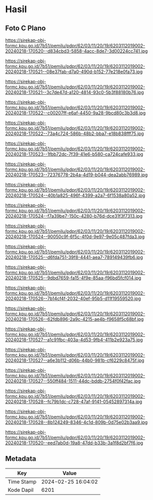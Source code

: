 # Hasil

## Foto C Plano

https://sirekap-obj-formc.kpu.go.id/7b51/pemilu/pdpr/62/03/11/20/19/6203112019002-20240218-170520--d834cbd3-5858-4acc-8de7-3d00224cc741.jpg

https://sirekap-obj-formc.kpu.go.id/7b51/pemilu/pdpr/62/03/11/20/19/6203112019002-20240218-170521--08e37fab-d7a0-490d-b152-77e218e0fa73.jpg

https://sirekap-obj-formc.kpu.go.id/7b51/pemilu/pdpr/62/03/11/20/19/6203112019002-20240218-170521--3c7de47d-a120-4814-93c0-5b3f88180b76.jpg

https://sirekap-obj-formc.kpu.go.id/7b51/pemilu/pdpr/62/03/11/20/19/6203112019002-20240218-170522--c00207ff-e6af-4450-9a28-9bcd80c3b3d8.jpg

https://sirekap-obj-formc.kpu.go.id/7b51/pemilu/pdpr/62/03/11/20/19/6203112019002-20240218-170522--73a4c724-586b-48b2-bba7-e18b838fff75.jpg

https://sirekap-obj-formc.kpu.go.id/7b51/pemilu/pdpr/62/03/11/20/19/6203112019002-20240218-170523--1fbb72dc-7f39-41e6-b580-ca724cafe933.jpg

https://sirekap-obj-formc.kpu.go.id/7b51/pemilu/pdpr/62/03/11/20/19/6203112019002-20240218-170523--72376778-2b4a-4d19-b044-dea2abb76989.jpg

https://sirekap-obj-formc.kpu.go.id/7b51/pemilu/pdpr/62/03/11/20/19/6203112019002-20240218-170524--40b1a825-496f-4399-a2a7-6f1538a80a52.jpg

https://sirekap-obj-formc.kpu.go.id/7b51/pemilu/pdpr/62/03/11/20/19/6203112019002-20240218-170524--f7a39be7-150c-4280-b76d-dce31f3f7313.jpg

https://sirekap-obj-formc.kpu.go.id/7b51/pemilu/pdpr/62/03/11/20/19/6203112019002-20240218-170524--90050c9f-6f5c-4f0d-9e97-9e05c487fda3.jpg

https://sirekap-obj-formc.kpu.go.id/7b51/pemilu/pdpr/62/03/11/20/19/6203112019002-20240218-170525--d6fda751-39f8-4441-aea7-789149439fb6.jpg

https://sirekap-obj-formc.kpu.go.id/7b51/pemilu/pdpr/62/03/11/20/19/6203112019002-20240218-170525--9dbd7659-fa15-4f9e-85aa-f96bd5fcf014.jpg

https://sirekap-obj-formc.kpu.go.id/7b51/pemilu/pdpr/62/03/11/20/19/6203112019002-20240218-170526--7b14cf4f-2032-40ef-95b5-d11f19559520.jpg

https://sirekap-obj-formc.kpu.go.id/7b51/pemilu/pdpr/62/03/11/20/19/6203112019002-20240218-170526--62fdb896-2a9c-4215-ae4b-f9658f5c68bf.jpg

https://sirekap-obj-formc.kpu.go.id/7b51/pemilu/pdpr/62/03/11/20/19/6203112019002-20240218-170527--a1c91fbc-403a-4d53-9fb4-411b2e923a75.jpg

https://sirekap-obj-formc.kpu.go.id/7b51/pemilu/pdpr/62/03/11/20/19/6203112019002-20240218-170527--a6e3b112-d06b-44b0-981b-cf6229c8475f.jpg

https://sirekap-obj-formc.kpu.go.id/7b51/pemilu/pdpr/62/03/11/20/19/6203112019002-20240218-170527--550ff484-1511-44dc-bddb-2754f0f42fac.jpg

https://sirekap-obj-formc.kpu.go.id/7b51/pemilu/pdpr/62/03/11/20/19/6203112019002-20240218-170528--fc79b1dc-c728-47af-9141-05452897314a.jpg

https://sirekap-obj-formc.kpu.go.id/7b51/pemilu/pdpr/62/03/11/20/19/6203112019002-20240218-170528--8b124249-8346-4c1d-809b-0d75e02b3aa9.jpg

https://sirekap-obj-formc.kpu.go.id/7b51/pemilu/pdpr/62/03/11/20/19/6203112019002-20240218-170520--eed7ab0d-19a8-47dd-b33b-3a1f8d2bf7f6.jpg


## Metadata

| Key        | Value               |
| ---------- | ------------------- |
| Time Stamp | 2024-02-25 16:04:02 |
| Kode Dapil | 6201                |



